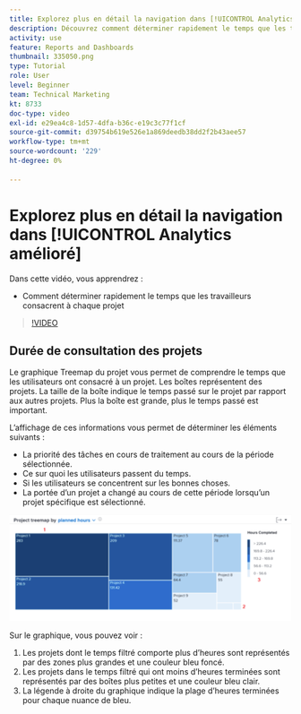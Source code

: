 ```yaml
---
title: Explorez plus en détail la navigation dans [!UICONTROL Analytics amélioré]
description: Découvrez comment déterminer rapidement le temps que les travailleurs consacrent à chaque projet dans Workfront.
activity: use
feature: Reports and Dashboards
thumbnail: 335050.png
type: Tutorial
role: User
level: Beginner
team: Technical Marketing
kt: 8733
doc-type: video
exl-id: e29ea4c8-1d57-4dfa-b36c-e19c3c77f1cf
source-git-commit: d39754b619e526e1a869deedb38dd2f2b43aee57
workflow-type: tm+mt
source-wordcount: '229'
ht-degree: 0%

---
```


# Explorez plus en détail la navigation dans [!UICONTROL Analytics amélioré]

Dans cette vidéo, vous apprendrez :

* Comment déterminer rapidement le temps que les travailleurs consacrent à chaque projet

>[!VIDEO](https://video.tv.adobe.com/v/335050/?quality=12)

## Durée de consultation des projets

Le graphique Treemap du projet vous permet de comprendre le temps que les utilisateurs ont consacré à un projet. Les boîtes représentent des projets. La taille de la boîte indique le temps passé sur le projet par rapport aux autres projets. Plus la boîte est grande, plus le temps passé est important.

L’affichage de ces informations vous permet de déterminer les éléments suivants :

* La priorité des tâches en cours de traitement au cours de la période sélectionnée.
* Ce sur quoi les utilisateurs passent du temps.
* Si les utilisateurs se concentrent sur les bonnes choses.
* La portée d’un projet a changé au cours de cette période lorsqu’un projet spécifique est sélectionné.

![Image montrant un graphique Treemap du projet avec des chiffres sur les zones décrites dans les puces ci-dessous](assets/section-2-7.png)

Sur le graphique, vous pouvez voir :

1. Les projets dont le temps filtré comporte plus d’heures sont représentés par des zones plus grandes et une couleur bleu foncé.
1. Les projets dans le temps filtré qui ont moins d’heures terminées sont représentés par des boîtes plus petites et une couleur bleu clair.
1. La légende à droite du graphique indique la plage d’heures terminées pour chaque nuance de bleu.
